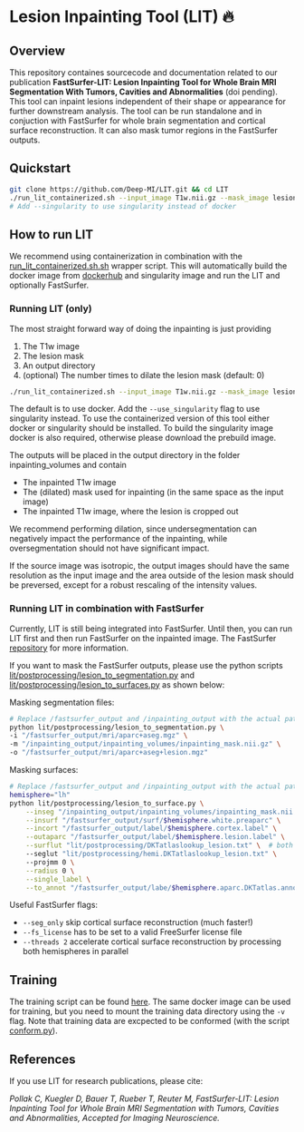 # Lesion Inpainting Tool (LIT) 🔥

## Overview
This repository containes sourcecode and documentation related to our publication **FastSurfer-LIT: Lesion Inpainting Tool for Whole Brain MRI Segmentation With Tumors,
Cavities and Abnormalities** (doi pending).
This tool can inpaint lesions independent of their shape or appearance for further downstream analysis. The tool can be run standalone and in conjuction with FastSurfer for whole brain segmentation and cortical surface reconstruction. It can also mask tumor regions in the FastSurfer outputs.

## Quickstart

```bash
git clone https://github.com/Deep-MI/LIT.git && cd LIT
./run_lit_containerized.sh --input_image T1w.nii.gz --mask_image lesion_mask.nii.gz --output_directory output_directory
# Add --singularity to use singularity instead of docker
```

## How to run LIT

We recommend using containerization in combination with the [run_lit_containerized.sh.sh](run_lit_containerized.sh.sh) wrapper script.
This will automatically build the docker image from [dockerhub](https://hub.docker.com/r/deepmi/lit) and singularity image and run the LIT and optionally FastSurfer.


### Running LIT (only)

The most straight forward way of doing the inpainting is just providing 
1. The T1w image
2. The lesion mask
3. An output directory
4. (optional) The number times to dilate the lesion mask (default: 0)

```bash
./run_lit_containerized.sh --input_image T1w.nii.gz --mask_image lesion_mask.nii.gz --output_directory output_directory --dilate 2
```
The default is to use docker. Add the `--use_singularity` flag to use singularity instead. To use the containerized version of this tool either docker or singularity should be installed. To build the singularity image docker is also required, otherwise please download the prebuild image.


The outputs will be placed in the output directory in the folder inpainting_volumes and contain
- The inpainted T1w image
- The (dilated) mask used for inpainting (in the same space as the input image)
- The inpainted T1w image, where the lesion is cropped out

We recommend performing dilation, since undersegmentation can negatively impact the performance of the inpainting, while oversegmentation should not have significant impact.


If the source image was isotropic, the output images should have the same resolution as the input image and the area outside of the lesion mask should be preversed, except for a robust rescaling of the intensity values.


### Running LIT in combination with FastSurfer

Currently, LIT is still being integrated into FastSurfer. Until then, you can run LIT first and then run FastSurfer on the inpainted image.
The FastSurfer [repository](https://github.com/deep-mi/FastSurfer) for more information.

If you want to mask the FastSurfer outputs, please use the python scripts [lit/postprocessing/lesion_to_segmentation.py](lit/postprocessing/lesion_to_segmentation.py) and [lit/postprocessing/lesion_to_surfaces.py](lit/postprocessing/lesion_to_surfaces.py) as shown below:



Masking segmentation files:

```bash
# Replace /fastsurfer_output and /inpainting_output with the actual paths
python lit/postprocessing/lesion_to_segmentation.py \
-i "/fastsurfer_output/mri/aparc+aseg.mgz" \
-m "/inpainting_output/inpainting_volumes/inpainting_mask.nii.gz" \
-o "/fastsurfer_output/mri/aparc+aseg+lesion.mgz"
```


Masking surfaces:

```bash
# Replace /fastsurfer_output and /inpainting_output with the actual paths
hemisphere="lh"
python lit/postprocessing/lesion_to_surface.py \
    --inseg "/inpainting_output/inpainting_volumes/inpainting_mask.nii.gz" \
    --insurf "/fastsurfer_output/surf/$hemisphere.white.preaparc" \
    --incort "/fastsurfer_output/label/$hemisphere.cortex.label" \
    --outaparc "/fastsurfer_output/label/$hemisphere.lesion.label" \
    --surflut "lit/postprocessing/DKTatlaslookup_lesion.txt" \  # both lookup files are in the repository
    --seglut "lit/postprocessing/hemi.DKTatlaslookup_lesion.txt" \ 
    --projmm 0 \
    --radius 0 \
    --single_label \
    --to_annot "/fastsurfer_output/labe/$hemisphere.aparc.DKTatlas.annot"
```

Useful FastSurfer flags:
- `--seg_only` skip cortical surface reconstruction (much faster!)
- `--fs_license` has to be set to a valid FreeSurfer license file
- `--threads 2` accelerate cortical surface reconstruction by processing both hemispheres in parallel



## Training

The training script can be found [here](lit/train_ddpm.py). The same docker image can be used for training, but you need to mount the training data directory using the `-v` flag. Note that training data are excpected to be conformed (with the script [conform.py](lit/data/conform.py)).

## References

If you use LIT for research publications, please cite:

_Pollak C, Kuegler D, Bauer T, Rueber T, Reuter M, FastSurfer-LIT: Lesion Inpainting Tool for Whole Brain MRI Segmentation with Tumors, Cavities and Abnormalities, Accepted for Imaging Neuroscience._

